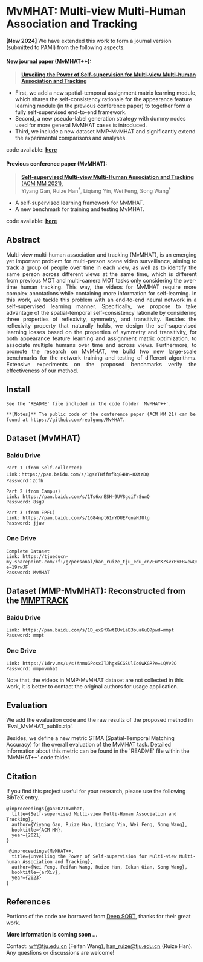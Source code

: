 # MvMHAT: Multi-view Multi-Human Association and Tracking

**[New 2024]** We have extended this work to form a journal version (submitted to PAMI) from the following aspects.

#### New journal paper (MvMHAT++):

>[**Unveiling the Power of Self-supervision for Multi-view Multi-human Association and Tracking**](https://arxiv.org/abs/2401.17617)

- First, we add a new spatial-temporal assignment matrix learning module, which shares the self-consistency rationale for the appearance feature learning module (in the previous conference paper) to together form a fully self-supervised end-to-end framework. 
- Second, a new pseudo-label generation strategy with dummy nodes used for more general MvMHAT cases is introduced. 
- Third, we include a new dataset MMP-MvMHAT and  significantly extend the experimental comparisons and analyses.

code available: [**here**](https://github.com/RuizeHan/MvMHAT/tree/main/MvMHAT%2B%2B)

#### Previous conference paper (MvMHAT):

> [**Self-supervised Multi-view Multi-Human Association and Tracking** (ACM MM 2021)](https://dl.acm.org/doi/10.1145/3474085.3475177),            
> Yiyang Gan, Ruize Han<sup>&dagger;</sup>, Liqiang Yin, Wei Feng, Song Wang<sup>&dagger;</sup>

- A self-supervised learning framework for MvMHAT.
- A new benchmark for training and testing MvMHAT.

code available: [**here**](https://github.com/realgump/MvMHAT)
<div align= left>
   
## Abstract

<div align= justify>
Multi-view multi-human association and tracking (MvMHAT), is an emerging yet important problem for multi-person scene
video surveillance, aiming to track a group of people over time in each view, as well as to identify the same person across different
views at the same time, which is different from previous MOT and multi-camera MOT tasks only considering the over-time human
tracking. This way, the videos for MvMHAT require more complex annotations while containing more information for self-learning. In
this work, we tackle this problem with an end-to-end neural network in a self-supervised learning manner. Specifically, we propose to
take advantage of the spatial-temporal self-consistency rationale by considering three properties of reflexivity, symmetry, and transitivity.
Besides the reflexivity property that naturally holds, we design the self-supervised learning losses based on the properties of symmetry
and transitivity, for both appearance feature learning and assignment matrix optimization, to associate multiple humans over time and
across views. Furthermore, to promote the research on MvMHAT, we build two new large-scale benchmarks for the network training
and testing of different algorithms. Extensive experiments on the proposed benchmarks verify the effectiveness of our method.


<div align= left>

## Install

~~~
See the 'README' file included in the code folder 'MvMHAT++'.

**[Notes]** The public code of the conference paper (ACM MM 21) can be found at https://github.com/realgump/MvMHAT.
~~~
   
## Dataset (MvMHAT)

### Baidu Drive
~~~
Part 1 (from Self-collected)
Link：https://pan.baidu.com/s/1gsYTHffmfRq84Hn-8XtzDQ 
Password：2cfh

Part 2 (from Campus)
Link: https://pan.baidu.com/s/1Ts6xnESH-9UV8goiTrSuwQ 
Password: 8sg9

Part 3 (from EPFL) 
Link: https://pan.baidu.com/s/1G84npt61rYDUEPqnaHJUlg 
Password: jjaw 
~~~

### One Drive
~~~
Complete Dataset
Link: https://tjueducn-my.sharepoint.com/:f:/g/personal/han_ruize_tju_edu_cn/EuYKZsvYBvFBvewQPdjvRIoB20iQfMNr_c7_fMDXFRZ7uw?e=19rwJF
Password: MvMHAT
~~~

## Dataset (MMP-MvMHAT): Reconstructed from the [**MMPTRACK**](https://openaccess.thecvf.com/content/WACV2023/papers/Han_MMPTRACK_Large-Scale_Densely_Annotated_Multi-Camera_Multiple_People_Tracking_Benchmark_WACV_2023_paper.pdf)

### Baidu Drive
~~~
Link: https://pan.baidu.com/s/1D_ex9fXwtIUvLaB3oua6uQ?pwd=mmpt 
Password: mmpt
~~~

### One Drive
~~~
Link: https://1drv.ms/u/s!AnmuGPcsxJTJhgx5CGSUlIo0wKGR?e=LQVv2O
Password: mmpmvmhat
~~~

Note that, the videos in MMP-MvMHAT dataset are not collected in this work, it is better to contact the original authors for usage application.
   
## Evaluation

We add the evaluation code and the raw results of the proposed method in 'Eval_MvMHAT_public.zip'. 

Besides, we define a new metric STMA (Spatial-Temporal Matching Accuracy) for the overall evaluation of the MvMHAT task. Detailed information about this metric can be found in the 'README' file within the 'MvMHAT++' code folder.


## Citation
If you find this project useful for your research, please use the following BibTeX entry.

    @inproceedings{gan2021mvmhat,
      title={Self-supervised Multi-view Multi-Human Association and Tracking},
      author={Yiyang Gan, Ruize Han, Liqiang Yin, Wei Feng, Song Wang},
      booktitle={ACM MM},
      year={2021}
    }

     @inproceedings{MvMHAT++,
      title={Unveiling the Power of Self-supervision for Multi-view Multi-human Association and Tracking},
      author={Wei Feng, Feifan Wang, Ruize Han, Zekun Qian, Song Wang},
      booktitle={arXiv},
      year={2023}
    }

## References
Portions of the code are borrowed from [Deep SORT](https://github.com/nwojke/deep_sort), thanks for their great work.

**More information is coming soon ...**

Contact: [wff@tju.edu.cn](mailto:wff@tju.edu.cn) (Feifan Wang), [han_ruize@tju.edu.cn](mailto:han_ruize@tju.edu.cn) (Ruize Han). Any questions or discussions are welcome! 
